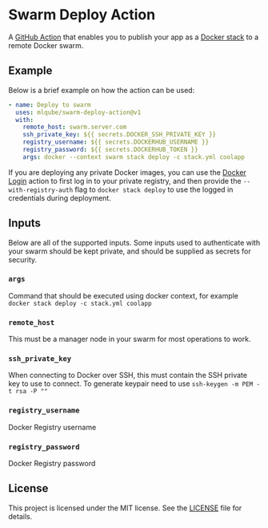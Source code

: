 # Swarm Deploy Action

A [GitHub Action](https://github.com/features/actions) that enables you to publish your app as a [Docker stack](https://docs.docker.com/engine/swarm/stack-deploy/) to a remote Docker swarm.

## Example

Below is a brief example on how the action can be used:

```yaml
- name: Deploy to swarm
  uses: mlqube/swarm-deploy-action@v1
  with:
    remote_host: swarm.server.com
    ssh_private_key: ${{ secrets.DOCKER_SSH_PRIVATE_KEY }}
    registry_username: ${{ secrets.DOCKERHUB_USERNAME }}
    registry_password: ${{ secrets.DOCKERHUB_TOKEN }}
    args: docker --context swarm stack deploy -c stack.yml coolapp
```

If you are deploying any private Docker images, you can use the [Docker Login](https://github.com/marketplace/actions/docker-login) action to first log in to your private registry, and then provide the `--with-registry-auth` flag to `docker stack deploy` to use the logged in credentials during deployment.

## Inputs

Below are all of the supported inputs. Some inputs used to authenticate with your swarm should be kept private, and should be supplied as secrets for security.

### `args`

Command that should be executed using docker context, for example `docker stack deploy -c stack.yml coolapp`

### `remote_host`

This must be a manager node in your swarm for most operations to work.

### `ssh_private_key`

When connecting to Docker over SSH, this must contain the SSH private key to use to connect. To generate keypair need to use `ssh-keygen -m PEM -t rsa -P ""`

### `registry_username`

Docker Registry username

### `registry_password`

Docker Registry password

## License

This project is licensed under the MIT license. See the [LICENSE](LICENSE) file for details.